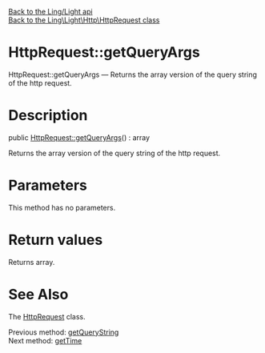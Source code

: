[Back to the Ling/Light api](https://github.com/lingtalfi/Light/blob/master/doc/api/Ling/Light.md)<br>
[Back to the Ling\Light\Http\HttpRequest class](https://github.com/lingtalfi/Light/blob/master/doc/api/Ling/Light/Http/HttpRequest.md)


HttpRequest::getQueryArgs
================



HttpRequest::getQueryArgs — Returns the array version of the query string of the http request.




Description
================


public [HttpRequest::getQueryArgs](https://github.com/lingtalfi/Light/blob/master/doc/api/Ling/Light/Http/HttpRequest/getQueryArgs.md)() : array




Returns the array version of the query string of the http request.




Parameters
================

This method has no parameters.


Return values
================

Returns array.








See Also
================

The [HttpRequest](https://github.com/lingtalfi/Light/blob/master/doc/api/Ling/Light/Http/HttpRequest.md) class.

Previous method: [getQueryString](https://github.com/lingtalfi/Light/blob/master/doc/api/Ling/Light/Http/HttpRequest/getQueryString.md)<br>Next method: [getTime](https://github.com/lingtalfi/Light/blob/master/doc/api/Ling/Light/Http/HttpRequest/getTime.md)<br>

